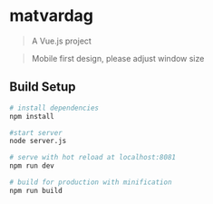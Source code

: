 # matvardag

> A Vue.js project

> Mobile first design, please adjust window size

## Build Setup

``` bash
# install dependencies
npm install

#start server
node server.js

# serve with hot reload at localhost:8081
npm run dev

# build for production with minification
npm run build

```
